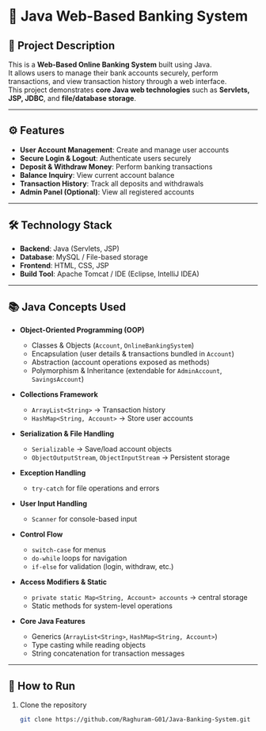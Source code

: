 # 🏦 Java Web-Based Banking System

## 📌 Project Description
This is a **Web-Based Online Banking System** built using Java.  
It allows users to manage their bank accounts securely, perform transactions, and view transaction history through a web interface.  
This project demonstrates **core Java web technologies** such as **Servlets, JSP, JDBC**, and **file/database storage**.

---

## ⚙️ Features
- **User Account Management**: Create and manage user accounts  
- **Secure Login & Logout**: Authenticate users securely  
- **Deposit & Withdraw Money**: Perform banking transactions  
- **Balance Inquiry**: View current account balance  
- **Transaction History**: Track all deposits and withdrawals  
- **Admin Panel (Optional)**: View all registered accounts  

---

## 🛠 Technology Stack
- **Backend**: Java (Servlets, JSP)  
- **Database**: MySQL / File-based storage  
- **Frontend**: HTML, CSS, JSP  
- **Build Tool**: Apache Tomcat / IDE (Eclipse, IntelliJ IDEA)  

---

## 📚 Java Concepts Used
- **Object-Oriented Programming (OOP)**  
  - Classes & Objects (`Account`, `OnlineBankingSystem`)  
  - Encapsulation (user details & transactions bundled in `Account`)  
  - Abstraction (account operations exposed as methods)  
  - Polymorphism & Inheritance (extendable for `AdminAccount`, `SavingsAccount`)  

- **Collections Framework**  
  - `ArrayList<String>` → Transaction history  
  - `HashMap<String, Account>` → Store user accounts  

- **Serialization & File Handling**  
  - `Serializable` → Save/load account objects  
  - `ObjectOutputStream`, `ObjectInputStream` → Persistent storage  

- **Exception Handling**  
  - `try-catch` for file operations and errors  

- **User Input Handling**  
  - `Scanner` for console-based input  

- **Control Flow**  
  - `switch-case` for menus  
  - `do-while` loops for navigation  
  - `if-else` for validation (login, withdraw, etc.)  

- **Access Modifiers & Static**  
  - `private static Map<String, Account> accounts` → central storage  
  - Static methods for system-level operations  

- **Core Java Features**  
  - Generics (`ArrayList<String>`, `HashMap<String, Account>`)  
  - Type casting while reading objects  
  - String concatenation for transaction messages  

---

## 🚀 How to Run
1. Clone the repository  
   ```bash
   git clone https://github.com/Raghuram-G01/Java-Banking-System.git
